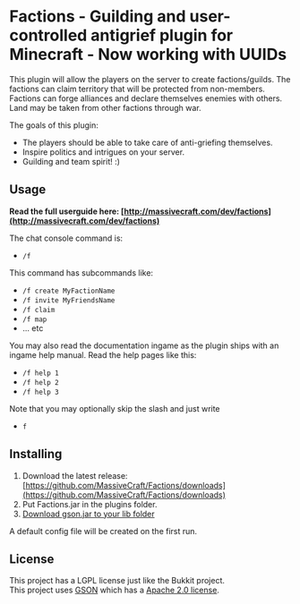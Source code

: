 Factions - Guilding and user-controlled antigrief plugin for Minecraft - Now working with UUIDs
====================
This plugin will allow the players on the server to create factions/guilds. The factions can claim territory that will be protected from non-members. Factions can forge alliances and declare themselves enemies with others. Land may be taken from other factions through war.

The goals of this plugin:

 * The players should be able to take care of anti-griefing themselves.
 * Inspire politics and intrigues on your server.
 * Guilding and team spirit! :)

Usage
---------
<b>Read the full userguide here: [http://massivecraft.com/dev/factions](http://massivecraft.com/dev/factions)</b>

The chat console command is:

 * `/f`

This command has subcommands like:

* `/f create MyFactionName`
* `/f invite MyFriendsName`
* `/f claim`
* `/f map`
* ... etc

You may also read the documentation ingame as the plugin ships with an ingame help manual. Read the help pages like this:

* `/f help 1`
* `/f help 2`
* `/f help 3`

Note that you may optionally skip the slash and just write

* `f`

Installing
----------
1. Download the latest release: [https://github.com/MassiveCraft/Factions/downloads](https://github.com/MassiveCraft/Factions/downloads)<br>
1. Put Factions.jar in the plugins folder.
1. [Download gson.jar to your lib folder](http://massivecraft.com/plugins/libraries)

A default config file will be created on the first run.

License
----------
This project has a LGPL license just like the Bukkit project.<br>
This project uses [GSON](http://code.google.com/p/google-gson/) which has a [Apache 2.0 license](http://www.apache.org/licenses/LICENSE-2.0 ).

